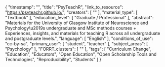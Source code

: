 {
    "timestamp": "",
    "title": "PsyTeachR",
    "link_to_resource": "https://psyteachr.github.io/",
    "creators": [
        ""
    ],
    "material_type": [
        "Textbook"
    ],
    "education_level": [
        "Graduate / Professional"
    ],
    "abstract": "Materials for the University of Glasgow Institute of Neuroscience and Psychology\u2019s undergraduate and MSc methods courses + Experiences, insights, and materials for teaching R across all undergraduate and postgraduate levels.",
    "language": [
        "English"
    ],
    "conditions_of_use": "cc-by-sa",
    "primary_user": [
        "student",
        "teacher"
    ],
    "subject_areas": [
        "Psychology"
    ],
    "FORRT_clusters": [
        ""
    ],
    "tags": [
        "Curriculum Change",
        "Education",
        "Educators",
        "Open Education",
        "Open Scholarship Tools and Technologies",
        "Reproducibility",
        "Students"
    ]
}